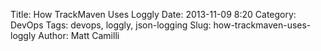 Title: How TrackMaven Uses Loggly
Date: 2013-11-09 8:20
Category: DevOps
Tags: devops, loggly, json-logging
Slug: how-trackmaven-uses-loggly
Author: Matt Camilli

